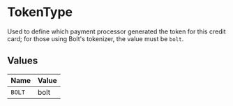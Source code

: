 # TokenType

Used to define which payment processor generated the token for this credit card; for those using Bolt's tokenizer, the value must be `bolt`.


## Values

| Name   | Value  |
| ------ | ------ |
| `BOLT` | bolt   |